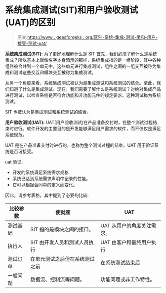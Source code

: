 # 系统集成测试(SIT)和用户验收测试(UAT)的区别

> 原文:[https://www . geesforgeks . org/区别-系统-集成-测试-坐和-用户-接受-测试-uat/](https://www.geeksforgeeks.org/difference-between-system-integration-testing-sit-and-user-acceptance-testing-uat/)

**系统集成测试(SIT):**
为了更好地理解什么是 SIT 首先，我们必须了解什么是系统集成？所以基本上就像名字本身暗示的那样，系统集成指的是一组阶段，其中各种组件被合并到一个单元中，这些单元进行集成测试，组件之间的一组交互被称为集成和测试这些交互和模块交互被称为集成测试。

从另一个角度来看，系统集成测试被认为是集成测试和系统测试的结合。至此，我们知道了什么是集成测试。现在，我们需要了解什么是系统测试？对绝对集成产品进行测试，以检查系统是否符合功能和非功能元件的规定要求，这种测试称为系统测试。

SIT 也被认为是集成测试和系统测试的结合。

**用户验收测试(UAT):**
UAT(用户验收测试)在产品准备交付时，在整个测试过程结束时进行。软件开发的主要目的是开发能够满足用户需求的软件，而不仅仅是满足系统规范。

UAT 是在产品准备交付时进行的，也称为整个测试过程的结束。UAT 用于验证系统是否可接受。

uat 验证:

*   开发的系统满足系统需求规格
*   系统已达到系统需求声明中记录的性能。
*   它可以根据合同中的定义而变化。

因此，请参考表格，其中提到了必要的比较:

<center>

| 比较参数 | 使就座 | UAT |
| --- | --- | --- |
| 测试基础 | SIT 指的是模块之间的接口。 | UAT 从用户的角度关注需求。 |
| 执行人 | SIT 由开发人员和测试人员执行 | UAT 由客户和最终用户执行 |
| 测试订单 | 在单元测试之后但在系统测试之前 | 在系统测试结束后 |
| 一般问题 | 数据流、控制流等问题。 | 功能问题或非工作特性。 |

</center>
